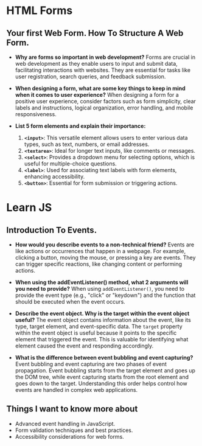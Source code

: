 # HTML Forms
## Your first Web Form. How To Structure A Web Form.

- **Why are forms so important in web development?**
  Forms are crucial in web development as they enable users to input and submit data, facilitating interactions with websites. They are essential for tasks like user registration, search queries, and feedback submission.

- **When designing a form, what are some key things to keep in mind when it comes to user experience?**
  When designing a form for a positive user experience, consider factors such as form simplicity, clear labels and instructions, logical organization, error handling, and mobile responsiveness.

- **List 5 form elements and explain their importance:**
  1. **`<input>`**: This versatile element allows users to enter various data types, such as text, numbers, or email addresses.
  2. **`<textarea>`**: Ideal for longer text inputs, like comments or messages.
  3. **`<select>`**: Provides a dropdown menu for selecting options, which is useful for multiple-choice questions.
  4. **`<label>`**: Used for associating text labels with form elements, enhancing accessibility.
  5. **`<button>`**: Essential for form submission or triggering actions.

# Learn JS
## Introduction To Events.

- **How would you describe events to a non-technical friend?**
  Events are like actions or occurrences that happen in a webpage. For example, clicking a button, moving the mouse, or pressing a key are events. They can trigger specific reactions, like changing content or performing actions.

- **When using the addEventListener() method, what 2 arguments will you need to provide?**
  When using `addEventListener()`, you need to provide the event type (e.g., "click" or "keydown") and the function that should be executed when the event occurs.

- **Describe the event object. Why is the target within the event object useful?**
  The event object contains information about the event, like its type, target element, and event-specific data. The `target` property within the event object is useful because it points to the specific element that triggered the event. This is valuable for identifying what element caused the event and responding accordingly.

- **What is the difference between event bubbling and event capturing?**
  Event bubbling and event capturing are two phases of event propagation. Event bubbling starts from the target element and goes up the DOM tree, while event capturing starts from the root element and goes down to the target. Understanding this order helps control how events are handled in complex web applications.

## Things I want to know more about
- Advanced event handling in JavaScript.
- Form validation techniques and best practices.
- Accessibility considerations for web forms.
